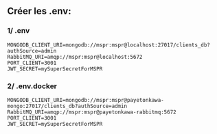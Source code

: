 ## Créer les .env:

### 1/ .env
```
MONGODB_CLIENT_URI=mongodb://mspr:mspr@localhost:27017/clients_db?authSource=admin
RabbitMQ_URI=amqp://mspr:mspr@localhost:5672
PORT_CLIENT=3001
JWT_SECRET=mySuperSecretForMSPR
```

### 2/ .env.docker
```
MONGODB_CLIENT_URI=mongodb://mspr:mspr@payetonkawa-mongo:27017/clients_db?authSource=admin
RabbitMQ_URI=amqp://mspr:mspr@payetonkawa-rabbitmq:5672
PORT_CLIENT=3001
JWT_SECRET=mySuperSecretForMSPR
```
